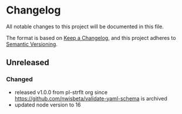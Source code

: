 # Changelog
All notable changes to this project will be documented in this file.

The format is based on [Keep a Changelog](https://keepachangelog.com/en/1.0.0/),
and this project adheres to [Semantic Versioning](https://semver.org/spec/v2.0.0.html).

## Unreleased
### Changed
- released v1.0.0 from pl-strflt org since https://github.com/nwisbeta/validate-yaml-schema is archived
- updated node version to 16
